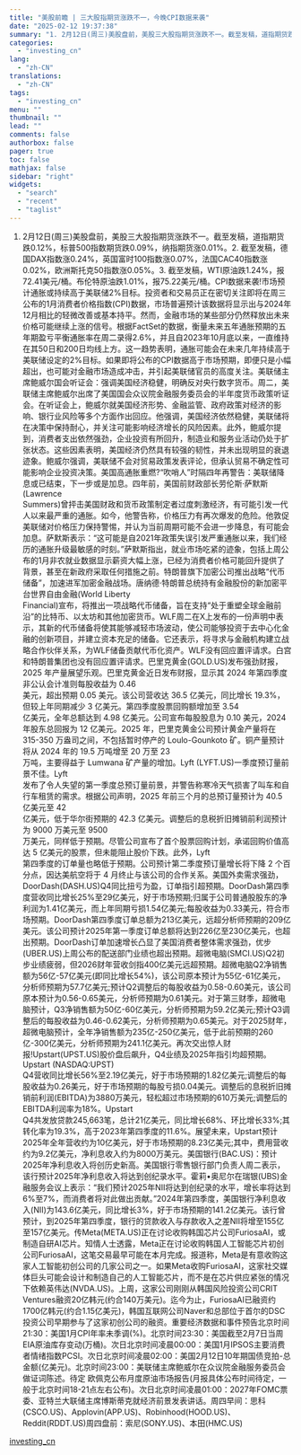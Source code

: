 ```yaml
---
title: "美股前瞻 | 三大股指期货涨跌不一，今晚CPI数据来袭"
date: "2025-02-12 19:37:38"
summary: "1. 2月12日(周三)美股盘前，美股三大股指期货涨跌不一。截至发稿，道指期货跌0.12%，标普5..."
categories:
  - "investing_cn"
lang:
  - "zh-CN"
translations:
  - "zh-CN"
tags:
  - "investing_cn"
menu: ""
thumbnail: ""
lead: ""
comments: false
authorbox: false
pager: true
toc: false
mathjax: false
sidebar: "right"
widgets:
  - "search"
  - "recent"
  - "taglist"
---
```


1. 2月12日(周三)美股盘前，美股三大股指期货涨跌不一。截至发稿，道指期货跌0.12%，标普500指数期货跌0.09%，纳指期货涨0.01%。2. 截至发稿，德国DAX指数涨0.24%，英国富时100指数涨0.07%，法国CAC40指数涨0.02%，欧洲斯托克50指数涨0.05%。3. 截至发稿，WTI原油跌1.24%，报72.41美元/桶。布伦特原油跌1.01%，报75.22美元/桶。CPI数据来袭!市场预计通胀或持续高于美联储2%目标。投资者和交易员正在密切关注即将在周三公布的1月消费者价格指数(CPI)数据，市场普遍预计该数据将显示出与2024年12月相比的轻微改善或基本持平。然而，金融市场的某些部分仍然释放出未来价格可能继续上涨的信号。根据FactSet的数据，衡量未来五年通胀预期的五年期盈亏平衡通胀率在周二录得2.6%，并且自2023年10月底以来，一直维持在其50日和200日均线上方。这一趋势表明，通胀可能会在未来几年持续高于美联储设定的2%目标。如果即将公布的CPI数据高于市场预期，即便只是小幅超出，也可能对金融市场造成冲击，并引起美联储官员的高度关注。美联储主席鲍威尔国会听证会：强调美国经济稳健，明确反对央行数字货币。周二，美联储主席鲍威尔出席了美国国会众议院金融服务委员会的半年度货币政策听证会。在听证会上，鲍威尔就美国经济形势、金融监管、政府政策对经济的影响、银行业风险等多个方面作出回应。他强调，美国经济依然稳健，美联储将在决策中保持耐心，并关注可能影响经济增长的风险因素。此外，鲍威尔提到，消费者支出依然强劲，企业投资有所回升，制造业和服务业活动仍处于扩张状态。这些因素表明，美国经济仍然具有较强的韧性，并未出现明显的衰退迹象。鲍威尔强调，美联储不会对贸易政策发表评论，但承认贸易不确定性可能影响企业投资决策。美国高通胀重燃?“吹哨人”时隔四年再警告：美联储降息或已结束，下一步或是加息。四年前，美国前财政部长劳伦斯·萨默斯(Lawrence   
Summers)曾抨击美国财政和货币政策制定者过度刺激经济，有可能引发一代人以来最严重的通胀。如今，他警告称，价格压力有再次爆发的危险。他敦促美联储对价格压力保持警惕，并认为当前周期可能不会进一步降息，有可能会加息。萨默斯表示：“这可能是自2021年政策失误引发严重通胀以来，我们经历的通胀升级最敏感的时刻。”萨默斯指出，就业市场吃紧的迹象，包括上周公布的1月非农就业数据显示薪资大幅上涨，已经为消费者价格可能回升提供了背景，甚至在新政府采取任何措施之前。特朗普旗下加密公司推出战略“代币储备”，加速进军加密金融战场。唐纳德·特朗普总统持有金融股份的新加密平台世界自由金融(World Liberty   
Financial)宣布，将推出一项战略代币储备，旨在支持“处于重塑全球金融前沿”的比特币、以太坊和其他加密货币。WLF周二在X上发布的一份声明中表示，其新的代币储备将使其能够减轻市场波动，使公司能够投资于去中心化金融的创新项目，并建立资本充足的储备。它还表示，将寻求与金融机构建立战略合作伙伴关系，为WLF储备贡献代币化资产。WLF没有回应置评请求。白宫和特朗普集团也没有回应置评请求。巴里克黄金(GOLD.US)发布强劲财报，2025 年产量展望乐观。巴里克黄金近日发布财报，显示其 2024 年第四季度非公认会计准则每股收益为 0.46   
美元，超出预期 0.05 美元。该公司营收达 36.5 亿美元，同比增长 19.3%，但较上年同期减少 3 亿美元。第四季度股票回购额增加至 3.54   
亿美元，全年总额达到 4.98 亿美元。公司宣布每股股息为 0.10 美元，2024 年股东总回报为 12 亿美元。2025 年，巴里克黄金公司预计黄金产量将在   
315-350 万盎司之间，不包括暂时停产的 Loulo-Gounkoto 矿。铜产量预计将从 2024 年的 19.5 万吨增至 20 万至 23   
万吨，主要得益于 Lumwana 矿产量的增加。Lyft (LYFT.US)一季度预订量前景不佳。Lyft   
发布了令人失望的第一季度总预订量前景，并警告称寒冷天气损害了叫车和自行车租赁的需求。根据公司声明，2025 年前三个月的总预订量预计为 40.5 亿美元至 42   
亿美元，低于华尔街预期的 42.3 亿美元。调整后的息税折旧摊销前利润预计为 9000 万美元至 9500   
万美元，同样低于预期。尽管公司宣布了首个股票回购计划，承诺回购价值高达 5 亿美元的股票，但未能阻止股价下跌。此外，Lyft   
第四季度的订单量也略低于预期。公司预计第二季度预订量增长将下降 2 个百分点，因达美航空将于 4 月终止与该公司的合作关系。美国外卖需求强劲，DoorDash(DASH.US)Q4同比扭亏为盈，订单指引超预期。DoorDash第四季度营收同比增长25%至29亿美元，好于市场预期;归属于公司普通股股东的净利润为1.41亿美元，而上年同期亏损1.54亿美元;每股收益为0.33美元，符合市场预期。DoorDash第四季度订单总额为213亿美元，远超分析师预期的209亿美元。该公司预计2025年第一季度订单总额将达到226亿至230亿美元，也超出预期。DoorDash订单加速增长凸显了美国消费者整体需求强劲，优步(UBER.US)上周公布的配送部门业绩也超出预期。超微电脑(SMCI.US)Q2初步业绩疲弱，但2026财年营收剑指400亿美元远超预期。超微电脑Q2净销售额为56亿-57亿美元(即同比增长54%)，该公司原本预计为55亿-61亿美元，分析师预期为57.7亿美元;预计Q2调整后的每股收益为0.58-0.60美元，该公司原本预计为0.56-0.65美元，分析师预期为0.61美元。对于第三财季，超微电脑预计，Q3净销售额为50亿-60亿美元，分析师预期为59.2亿美元;预计Q3调整后的每股收益为0.46-0.62美元，分析师预期为0.65美元。对于2025财年，超微电脑预计，全年净销售额为235亿-250亿美元，低于此前预期的260亿-300亿美元，分析师预期为241.1亿美元。再次交出惊人财报!Upstart(UPST.US)股价盘后飙升，Q4业绩及2025年指引均超预期。Upstart (NASDAQ:UPST)   
Q4营收同比增长56%至2.19亿美元，好于市场预期的1.82亿美元;调整后的每股收益为0.26美元，好于市场预期的每股亏损0.04美元。调整后的息税折旧摊销前利润(EBITDA)为3880万美元，轻松超过市场预期的610万美元;调整后的EBITDA利润率为18%。Upstart   
Q4共发放贷款245,663笔，总计21亿美元，同比增长68%、环比增长33%;其转化率为19.3%，高于2023年第四季度的11.6%。展望未来，Upstart预计2025年全年营收约为10亿美元，好于市场预期的8.23亿美元;其中，费用营收约为9.2亿美元，净利息收入约为8000万美元。美国银行(BAC.US)：预计2025年净利息收入将创历史新高。美国银行零售银行部门负责人周二表示，该行预计2025年净利息收入将达到创纪录水平。霍莉•奥尼尔在瑞银(UBS)金融服务会议上表示：“我们预计2025年NII将达到创纪录的水平，增长率将达到6%至7%，而消费者将对此做出贡献。”2024年第四季度，美国银行净利息收入(NII)为143.6亿美元，同比增长3%，好于市场预期的141.2亿美元。该行曾预计，到2025年第四季度，银行的贷款收入与存款收入之差NII将增至155亿至157亿美元。传Meta(META.US)正在讨论收购韩国芯片公司FuriosaAI，或制造自研AI芯片。知情人士透露，Meta正在讨论收购韩国人工智能芯片初创公司FuriosaAI，这笔交易最早可能在本月完成。报道称，Meta是有意收购这家人工智能初创公司的几家公司之一。如果Meta收购FuriosaAI，这家社交媒体巨头可能会设计和制造自己的人工智能芯片，而不是在芯片供应紧张的情况下依赖英伟达(NVDA.US)。上周，这家公司刚刚从韩国风险投资公司CRIT   
Ventures融资20亿韩元(约合140万美元)。迄今为止，FuriosaAI已融资约1700亿韩元(约合1.15亿美元)，韩国互联网公司Naver和总部位于首尔的DSC投资公司早期参与了这家初创公司的融资。重要经济数据和事件预告北京时间21:30：美国1月CPI年率未季调(%)。北京时间23:30：美国截至2月7日当周EIA原油库存变动(万桶)。次日北京时间凌晨00:00：美国1月IPSOS主要消费者情绪指数PCSI。次日北京时间凌晨02:00：美国2月12日10年期国债竞拍-总金额(亿美元)。北京时间23:00：美联储主席鲍威尔在众议院金融服务委员会做证词陈述。待定 欧佩克公布月度原油市场报告(月报具体公布时间待定，一般于北京时间18-21点左右公布)。次日北京时间凌晨01:00：2027年FOMC票委、亚特兰大联储主席博斯蒂克就经济前景发表讲话。周四早间：思科 (CSCO.US)、Applovin(APP.US)、Robinhood(HOOD.US)、Reddit(RDDT.US)周四盘前：索尼(SONY.US)、本田(HMC.US)

[investing_cn](https://cn.investing.com/news/stock-market-news/article-2667949)
